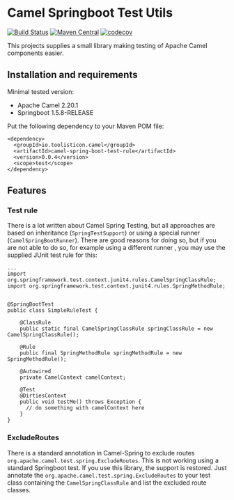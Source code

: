 # Camel Springboot Test Utils
[![Build Status](https://travis-ci.org/toolisticon/camel-spring-boot-testutils.svg?branch=master)](https://travis-ci.org/toolisticon/camel-spring-boot-testutils)
[![Maven Central](https://maven-badges.herokuapp.com/maven-central/io.toolisticon.camel/camel-spring-boot-test-rule/badge.svg)](https://maven-badges.herokuapp.com/maven-central/io.toolisticon.camel/camel-spring-boot-test-rule)
[![codecov](https://codecov.io/gh/toolisticon/camel-spring-boot-testutils/branch/master/graph/badge.svg)](https://codecov.io/gh/toolisticon/camel-spring-boot-testutils)

This projects supplies a small library making testing of Apache Camel components easier. 

## Installation and requirements

Minimal tested version:

- Apache Camel 2.20.1
- Springboot 1.5.8-RELEASE

Put the following dependency to your Maven POM file:

    <dependency>
      <groupId>io.toolisticon.camel</groupId>
      <artifactId>camel-spring-boot-test-rule</artifactId>
      <version>0.0.4</version>
      <scope>test</scope>
    </dependency>

## Features

### Test rule

There is a lot written about Camel Spring Testing, but all approaches are based on inheritance (`SpringTestSupport`)
or using a special runner (`CamelSpringBootRunner`). There are good reasons for doing so, but if you are not able to do so,
for example using a different runner , you may use the supplied JUnit test rule for this:

    ...
    import org.springframework.test.context.junit4.rules.CamelSpringClassRule;
    import org.springframework.test.context.junit4.rules.SpringMethodRule;
  
  
    @SpringBootTest
    public class SimpleRuleTest {
    
        @ClassRule
        public static final CamelSpringClassRule springClassRule = new CamelSpringClassRule();
    
        @Rule
        public final SpringMethodRule springMethodRule = new SpringMethodRule();
  
        @Autowired
        private CamelContext camelContext;
    
        @Test
        @DirtiesContext
        public void testMe() throws Exception {
          // do something with camelContext here
        }
    } 
      
### ExcludeRoutes

There is a standard annotation in Camel-Spring to exclude routes `org.apache.camel.test.spring.ExcludeRoutes`. This is not 
working using a standard Springboot test. If you use this library, the support is restored. Just annotate
the `org.apache.camel.test.spring.ExcludeRoutes` to your test class containing the `CamelSpringClassRule`
and list the excluded route classes.
 
